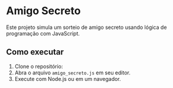 # Amigo Secreto

Este projeto simula um sorteio de amigo secreto usando lógica de programação com JavaScript.

##  Como executar

1. Clone o repositório:
2. Abra o arquivo `amigo_secreto.js` em seu editor.
3. Execute com Node.js ou em um navegador.

